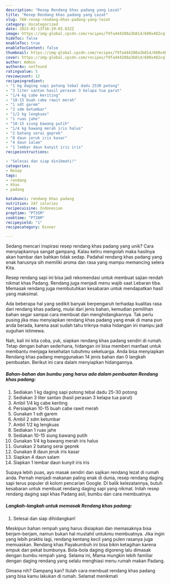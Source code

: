 ```yaml
---
description: "Resep Rendang khas padang yang Lezat"
title: "Resep Rendang khas padang yang Lezat"
slug: 760-resep-rendang-khas-padang-yang-lezat
category: Uncategorized
date: 2023-02-13T16:29:03.832Z
image: https://img-global.cpcdn.com/recipes/f9fa444208a3b814/680x482cq70/rendang-khas-padang-foto-resep-utama.jpg
hideToc: false
enableToc: true
enableTocContent: false
thumbnail: https://img-global.cpcdn.com/recipes/f9fa444208a3b814/680x482cq70/rendang-khas-padang-foto-resep-utama.jpg
cover: https://img-global.cpcdn.com/recipes/f9fa444208a3b814/680x482cq70/rendang-khas-padang-foto-resep-utama.jpg
author: Admin
authorAv: notfound
ratingvalue: 5
reviewcount: 12
recipeingredient:
- "1 kg daging sapi potong tebal dadu 2530 potong"
- "3 liter santan hasil perasan 3 kelapa tua parut"
- "1/4 kg cabe keriting"
- "10-15 buah cabe rawit merah"
- "1 sdt garem"
- "2 sdm ketumbar"
- "1/2 kg lengkuas"
- "1 ruas jahe"
- "10-15 siung bawang putih"
- "1/4 kg bawang merah iris halus"
- "2 batang serai geprek"
- "8 daun jeruk iris kasar"
- "4 daun salam"
- "1 lembar daun kunyit iris iris"
recipeinstructions:

- "Selesai dan siap dinikmati!"
categories:
- Resep
tags:
- rendang
- khas
- padang

katakunci: rendang khas padang 
nutrition: 247 calories
recipecuisine: Indonesian
preptime: "PT35M"
cooktime: "PT38M"
recipeyield: "1"
recipecategory: Dinner

---
```





Sedang mencari inspirasi resep rendang khas padang yang unik? Cara menyiapkannya sangat gampang. Kalau keliru mengolah maka hasilnya akan hambar dan bahkan tidak sedap. Padahal rendang khas padang yang enak harusnya sih memiliki aroma dan rasa yang mampu memancing selera Kita.





Resep rendang sapi ini bisa jadi rekomendasi untuk membuat sajian rendah nikmat khas Padang. Rendang juga menjadi menu wajib saat Lebaran tiba. Memasak rendang juga membutuhkan kesabaran untuk mendapatkan hasil yang maksimal.

Ada beberapa hal yang sedikit banyak berpengaruh terhadap kualitas rasa dari rendang khas padang, mulai dari jenis bahan, kemudian pemilihan bahan segar sampai cara membuat dan menghidangkannya. Tak perlu pusing jika mau menyiapkan rendang khas padang yang enak di mana pun anda berada, karena asal sudah tahu triknya maka hidangan ini mampu jadi suguhan istimewa.






Nah, kali ini kita coba, yuk, siapkan rendang khas padang sendiri di rumah. Tetap dengan bahan sederhana, hidangan ini bisa memberi manfaat untuk membantu menjaga kesehatan tubuhmu sekeluarga. Anda bisa menyiapkan Rendang khas padang menggunakan 14 jenis bahan dan 0 langkah pembuatan. Berikut ini cara dalam menyiapkan hidangannya.

<!--inarticleads1-->

##### Bahan-bahan dan bumbu yang harus ada dalam pembuatan Rendang khas padang:

1. Sediakan 1 kg daging sapi potong tebal dadu 25-30 potong
1. Sediakan 3 liter santan (hasil perasan 3 kelapa tua parut)
1. Ambil 1/4 kg cabe keriting
1. Persiapkan 10-15 buah cabe rawit merah
1. Gunakan 1 sdt garem
1. Ambil 2 sdm ketumbar
1. Ambil 1/2 kg lengkuas
1. Sediakan 1 ruas jahe
1. Sediakan 10-15 siung bawang putih
1. Gunakan 1/4 kg bawang merah iris halus
1. Gunakan 2 batang serai geprek
1. Gunakan 8 daun jeruk iris kasar
1. Siapkan 4 daun salam
1. Siapkan 1 lembar daun kunyit iris iris


Supaya lebih puas, ayo masak sendiri dan sajikan rendang lezat di rumah anda. Pernah menjadi makanan paling enak di dunia, resep rendang daging sapi terus populer di kolom pencarian Google. Di balik kelezatannya, butuh kesabaran untuk membuat rendang daging sapi yang nikmat. Inilah resep rendang daging sapi khas Padang asli, bumbu dan cara membuatnya. 

<!--inarticleads2-->

##### Langkah-langkah untuk memasak Rendang khas padang:


1. Selesai dan siap dihidangkan!

Meskipun bahan rempah yang harus disiapkan dan memasaknya bisa berjam-berjam, namun bukan hal mustahil untukmu membuatnya. Jika ingin yang lebih praktis lagi, rendang kentang kecil yang pulen rasanya juga memuaskan. Rendang khas Payakumbuh ini bisa bikin ketagihan karena empuk dan pekat bumbunya. Bola-bola daging digoreng lalu dimasak dengan bumbu rempah yang. Selama ini, Mama mungkin lebih familiar dengan daging rendang yang selalu menghiasi menu rumah makan Padang. 

Gimana nih? Gampang kan? Itulah cara membuat rendang khas padang yang bisa kamu lakukan di rumah. Selamat menikmati
